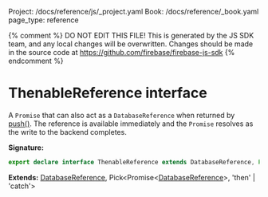 Project: /docs/reference/js/_project.yaml
Book: /docs/reference/_book.yaml
page_type: reference

{% comment %}
DO NOT EDIT THIS FILE!
This is generated by the JS SDK team, and any local changes will be
overwritten. Changes should be made in the source code at
https://github.com/firebase/firebase-js-sdk
{% endcomment %}

# ThenableReference interface
A `Promise` that can also act as a `DatabaseReference` when returned by [push()](./database.md#push)<!-- -->. The reference is available immediately and the `Promise` resolves as the write to the backend completes.

<b>Signature:</b>

```typescript
export declare interface ThenableReference extends DatabaseReference, Pick<Promise<DatabaseReference>, 'then' | 'catch'> 
```
<b>Extends:</b> [DatabaseReference](./database.databasereference.md#databasereference_interface)<!-- -->, Pick&lt;Promise&lt;[DatabaseReference](./database.databasereference.md#databasereference_interface)<!-- -->&gt;, 'then' \| 'catch'&gt;

